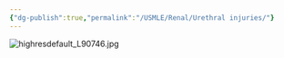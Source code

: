```yaml
---
{"dg-publish":true,"permalink":"/USMLE/Renal/Urethral injuries/"}
---
```


![highresdefault_L90746.jpg](/img/user/appendix/highresdefault_L90746.jpg)
